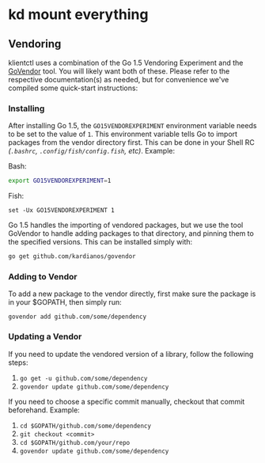 
# kd mount everything


## Vendoring

klientctl uses a combination of the Go 1.5 Vendoring Experiment and the
[GoVendor](https://github.com/kardianos/govendor) tool. You will likely
want both of these. Please refer to the respective documentation(s) as
needed, but for convenience we've compiled some quick-start instructions:

### Installing

After installing Go 1.5, the `GO15VENDOREXPERIMENT` environment variable
needs to be set to the value of `1`. This environment variable tells Go
to import packages from the vendor directory first. This can be done in
your Shell RC _(`.bashrc`, `.config/fish/config.fish`, etc)_. Example:

Bash:

```bash
export GO15VENDOREXPERIMENT=1
```

Fish:

```fish
set -Ux GO15VENDOREXPERIMENT 1
```

Go 1.5 handles the importing of vendored packages, but we use the tool
GoVendor to handle adding packages to that directory, and pinning them to
the specified versions. This can be installed simply with:

```bash
go get github.com/kardianos/govendor
```

### Adding to Vendor

To add a new package to the vendor directly, first make sure the package
is in your $GOPATH, then simply run:

```
govendor add github.com/some/dependency
```

### Updating a Vendor

If you need to update the vendored version of a library, follow the
following steps:

1. `go get -u github.com/some/dependency`
2. `govendor update github.com/some/dependency`

If you need to choose a specific commit manually, checkout that commit
beforehand. Example:

1. `cd $GOPATH/github.com/some/dependency`
2. `git checkout <commit>`
3. `cd $GOPATH/github.com/your/repo`
4. `govendor update github.com/some/dependency`
